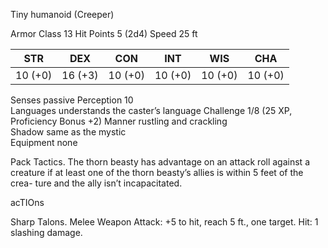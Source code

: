 Tiny humanoid (Creeper)

Armor Class 13
Hit Points 5 (2d4) 
Speed 25 ft

| STR     | DEX     | CON     | INT     | WIS     | CHA     |
| ------- | ------- | ------- | ------- | ------- | ------- |
| 10 (+0) | 16 (+3) | 10 (+0) | 10 (+0) | 10 (+0) | 10 (+0) |


Senses passive Perception 10  
Languages understands the caster’s language Challenge 1/8 (25 XP, Proficiency Bonus +2) Manner rustling and crackling  
Shadow same as the mystic  
Equipment none

Pack Tactics. The thorn beasty has advantage on an attack roll against a creature if at least one of the thorn beasty’s allies is within 5 feet of the crea- ture and the ally isn’t incapacitated.

acTIOns

Sharp Talons. Melee Weapon Attack: +5 to hit, reach 5 ft., one target. Hit: 1 slashing damage.